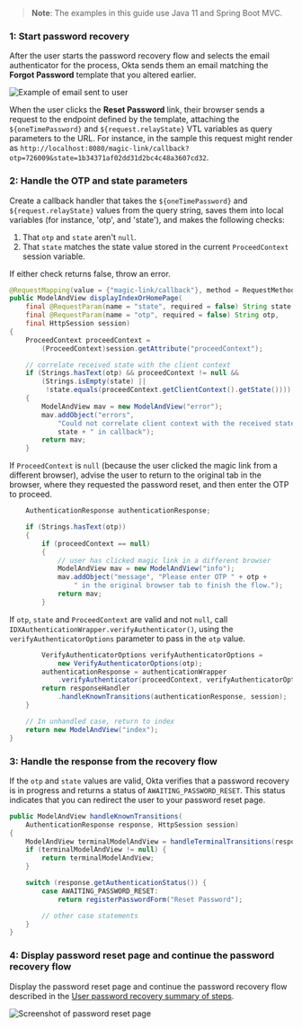 > **Note**: The examples in this guide use Java 11 and Spring Boot MVC.

### 1: Start password recovery

After the user starts the password recovery flow and selects the email authenticator for the process, Okta sends them an email matching the **Forgot Password** template that you altered earlier.

<div class="three-quarter">

![Example of email sent to user](/img/advanced-use-cases/custom-pwd-recovery-custom-email.png "Password recovery email")

</div>

When the user clicks the **Reset Password** link, their browser sends a request to the endpoint defined by the template, attaching the `${oneTimePassword}` and `${request.relayState}` VTL variables as query parameters to the URL. For instance, in the sample this request might render as `http://localhost:8080/magic-link/callback?otp=726009&state=1b34371af02dd31d2bc4c48a3607cd32`.

### 2: Handle the OTP and state parameters

Create a callback handler that takes the `${oneTimePassword}` and `${request.relayState}` values from the query string, saves them into local variables (for instance, 'otp', and 'state'), and makes the following checks:

1. That `otp` and `state` aren't `null`.
2. That `state` matches the state value stored in the current `ProceedContext` session variable.

If either check returns false, throw an error.

```java
@RequestMapping(value = {"magic-link/callback"}, method = RequestMethod.GET)
public ModelAndView displayIndexOrHomePage(
    final @RequestParam(name = "state", required = false) String state,
    final @RequestParam(name = "otp", required = false) String otp,
    final HttpSession session) 
{
    ProceedContext proceedContext = 
        (ProceedContext)session.getAttribute("proceedContext");

    // correlate received state with the client context
    if (Strings.hasText(otp) && proceedContext != null &&
        (Strings.isEmpty(state) || 
         !state.equals(proceedContext.getClientContext().getState())))
    {
        ModelAndView mav = new ModelAndView("error");
        mav.addObject("errors", 
            "Could not correlate client context with the received state value " +
            state + " in callback");
        return mav;
    }
```

If `ProceedContext` is `null` (because the user clicked the magic link from a different browser), advise the user to return to the original tab in the browser, where they requested the password reset, and then enter the OTP to proceed.

```java
    AuthenticationResponse authenticationResponse;

    if (Strings.hasText(otp))
    {
        if (proceedContext == null)
        {
            // user has clicked magic link in a different browser
            ModelAndView mav = new ModelAndView("info");
            mav.addObject("message", "Please enter OTP " + otp +
                " in the original browser tab to finish the flow.");
            return mav;
        }
```

If `otp`, `state` and `ProceedContext` are valid and not `null`, call `IDXAuthenticationWrapper.verifyAuthenticator()`, using the `verifyAuthenticatorOptions` parameter to pass in the `otp` value.

```java
        VerifyAuthenticatorOptions verifyAuthenticatorOptions =
            new VerifyAuthenticatorOptions(otp);
        authenticationResponse = authenticationWrapper
            .verifyAuthenticator(proceedContext, verifyAuthenticatorOptions);
        return responseHandler
            .handleKnownTransitions(authenticationResponse, session);
    }

    // In unhandled case, return to index
    return new ModelAndView("index");
}
```

### 3: Handle the response from the recovery flow

If the `otp` and `state` values are valid, Okta verifies that a password recovery is in progress and returns a status of `AWAITING_PASSWORD_RESET`. This status indicates that you can redirect the user to your password reset page.

```java
public ModelAndView handleKnownTransitions(
    AuthenticationResponse response, HttpSession session)
{
    ModelAndView terminalModelAndView = handleTerminalTransitions(response, session);
    if (terminalModelAndView != null) {
        return terminalModelAndView;
    }

    switch (response.getAuthenticationStatus()) {
        case AWAITING_PASSWORD_RESET:
            return registerPasswordForm("Reset Password");

        // other case statements
    }
}

```

### 4: Display password reset page and continue the password recovery flow

Display the password reset page and continue the password recovery flow described in the [User password recovery summary of steps](/docs/guides/oie-embedded-sdk-use-case-pwd-recovery-mfa/java/main/#summary-of-steps).

<div class="half">

![Screenshot of password reset page](/img/advanced-use-cases/java-custom-pwd-recovery-custom-sdk-reset-pwd-page.png)

</div>
